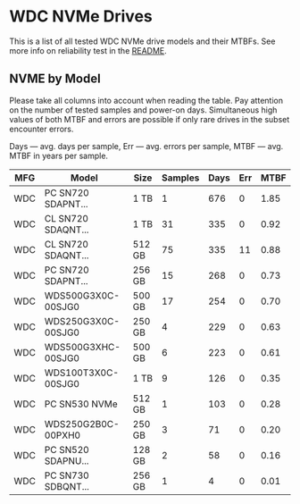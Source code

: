 WDC NVMe Drives
===============

This is a list of all tested WDC NVMe drive models and their MTBFs. See more
info on reliability test in the [README](https://github.com/linuxhw/EnterpriseDrive).

NVME by Model
------------

Please take all columns into account when reading the table. Pay attention on the
number of tested samples and power-on days. Simultaneous high values of both MTBF
and errors are possible if only rare drives in the subset encounter errors.

Days — avg. days per sample,
Err  — avg. errors per sample,
MTBF — avg. MTBF in years per sample.

| MFG       | Model              | Size   | Samples | Days  | Err   | MTBF   |
|-----------|--------------------|--------|---------|-------|-------|--------|
| WDC       | PC SN720 SDAPNT... | 1 TB   | 1       | 676   | 0     | 1.85   |
| WDC       | CL SN720 SDAQNT... | 1 TB   | 31      | 335   | 0     | 0.92   |
| WDC       | CL SN720 SDAQNT... | 512 GB | 75      | 335   | 11    | 0.88   |
| WDC       | PC SN720 SDAPNT... | 256 GB | 15      | 268   | 0     | 0.73   |
| WDC       | WDS500G3X0C-00SJG0 | 500 GB | 17      | 254   | 0     | 0.70   |
| WDC       | WDS250G3X0C-00SJG0 | 250 GB | 4       | 229   | 0     | 0.63   |
| WDC       | WDS500G3XHC-00SJG0 | 500 GB | 6       | 223   | 0     | 0.61   |
| WDC       | WDS100T3X0C-00SJG0 | 1 TB   | 9       | 126   | 0     | 0.35   |
| WDC       | PC SN530 NVMe      | 512 GB | 1       | 103   | 0     | 0.28   |
| WDC       | WDS250G2B0C-00PXH0 | 250 GB | 3       | 71    | 0     | 0.20   |
| WDC       | PC SN520 SDAPNU... | 128 GB | 2       | 58    | 0     | 0.16   |
| WDC       | PC SN730 SDBQNT... | 256 GB | 1       | 4     | 0     | 0.01   |
